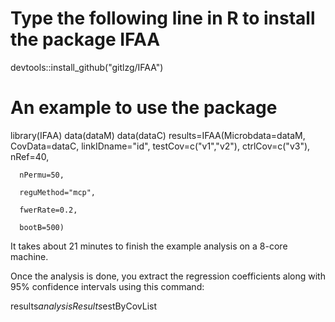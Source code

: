 # Type the following line in R to install the package IFAA
 devtools::install_github("gitlzg/IFAA")
# An example to use the package
 library(IFAA)
 data(dataM)
 data(dataC)
 results=IFAA(Microbdata=dataM,
        CovData=dataC,
        linkIDname="id",
        testCov=c("v1","v2"),
        ctrlCov=c("v3"),
      nRef=40,
      
      nPermu=50,
      
      reguMethod="mcp",
      
      fwerRate=0.2,
      
      bootB=500)
      
  It takes about 21 minutes to finish the example analysis on a 8-core machine.
  
  Once the analysis is done, you extract the regression coefficients along with 95% confidence intervals using this command:
  
  results$analysisResults$estByCovList
  
